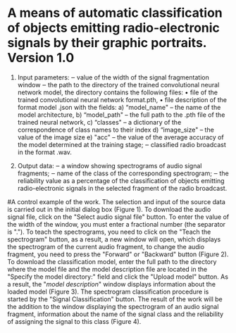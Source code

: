 # A means of automatic classification of objects emitting radio-electronic signals by their graphic portraits. Version 1.0

1. Input parameters:
‒ value of the width of the signal fragmentation window
‒ the path to the directory of the trained convolutional neural network model, the directory contains the following files:
• file of the trained convolutional neural network format.pth, 
• file description of the format model .json with the fields:
a) “model_name" – the name of the model architecture,
b) “model_path" – the full path to the .pth file of the trained neural network,
c) “classes" – a dictionary of the correspondence of class names to their index
d) “image_size" – the value of the image size
e) "acc" – the value of the average accuracy of the model determined at the training stage;
‒ classified radio broadcast in the format .wav.

2. Output data:
‒ a window showing spectrograms of audio signal fragments;
‒ name of the class of the corresponding spectrogram; 
‒ the reliability value as a percentage of the classification of objects emitting radio-electronic signals in the selected fragment of the radio broadcast.


#A control example of the work.
The selection and input of the source data is carried out in the initial dialog box (Figure 1). 
To download the audio signal file, click on the "Select audio signal file" button. To enter the value of the width of the window, you must enter a fractional number (the separator is ".").
To teach the spectrograms, you need to click on the "Teach the spectrogram" button, as a result, a new window will open, which displays the spectrogram of the current audio fragment, to change the audio fragment, you need to press the "Forward" or "Backward" button (Figure 2).
To download the classification model, enter the full path to the directory where the model file and the model description file are located in the "Specify the model directory:" 
field and click the "Upload model" button. As a result, the "*model description*" window displays information about the loaded model (Figure 3).
The spectrogram classification procedure is started by the "Signal Classification" button. 
The result of the work will be the addition to the window displaying the spectrogram of an audio signal fragment, information about the name of the signal class and the reliability of assigning the signal to this class (Figure 4).
